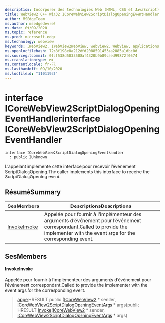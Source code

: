 ```yaml
---
description: Incorporer des technologies Web (HTML, CSS et JavaScript) dans vos applications natives avec le contrôle Microsoft Edge WebView2
title: WebView2 C++ Win32 ICoreWebView2ScriptDialogOpeningEventHandler
author: MSEdgeTeam
ms.author: msedgedevrel
ms.date: 09/09/2020
ms.topic: reference
ms.prod: microsoft-edge
ms.technology: webview
keywords: IWebView2, IWebView2WebView, webview2, WebView, applications Win32, Win32, Edge, ICoreWebView2, ICoreWebView2Controller, contrôle de navigateur, html Edge, ICoreWebView2ScriptDialogOpeningEventHandler
ms.openlocfilehash: 72d8f198e8a212dfd2088591453ea2885a1dbc0d
ms.sourcegitcommit: 0faf538d5033508af4320b9b89c4ed99872f0574
ms.translationtype: MT
ms.contentlocale: fr-FR
ms.lasthandoff: 09/10/2020
ms.locfileid: "11011936"
---
```

# <span data-ttu-id="a99ea-104">interface ICoreWebView2ScriptDialogOpeningEventHandler</span><span class="sxs-lookup"><span data-stu-id="a99ea-104">interface ICoreWebView2ScriptDialogOpeningEventHandler</span></span> 

```
interface ICoreWebView2ScriptDialogOpeningEventHandler
  : public IUnknown
```

<span data-ttu-id="a99ea-105">L’appelant implémente cette interface pour recevoir l’événement ScriptDialogOpening.</span><span class="sxs-lookup"><span data-stu-id="a99ea-105">The caller implements this interface to receive the ScriptDialogOpening event.</span></span>

## <span data-ttu-id="a99ea-106">Résumé</span><span class="sxs-lookup"><span data-stu-id="a99ea-106">Summary</span></span>

 <span data-ttu-id="a99ea-107">Ses</span><span class="sxs-lookup"><span data-stu-id="a99ea-107">Members</span></span>                        | <span data-ttu-id="a99ea-108">Descriptions</span><span class="sxs-lookup"><span data-stu-id="a99ea-108">Descriptions</span></span>
--------------------------------|---------------------------------------------
[<span data-ttu-id="a99ea-109">Invoke</span><span class="sxs-lookup"><span data-stu-id="a99ea-109">Invoke</span></span>](#invoke) | <span data-ttu-id="a99ea-110">Appelée pour fournir à l’implémenteur des arguments d’événement pour l’événement correspondant.</span><span class="sxs-lookup"><span data-stu-id="a99ea-110">Called to provide the implementer with the event args for the corresponding event.</span></span>

## <span data-ttu-id="a99ea-111">Ses</span><span class="sxs-lookup"><span data-stu-id="a99ea-111">Members</span></span>

#### <span data-ttu-id="a99ea-112">Invoke</span><span class="sxs-lookup"><span data-stu-id="a99ea-112">Invoke</span></span> 

<span data-ttu-id="a99ea-113">Appelée pour fournir à l’implémenteur des arguments d’événement pour l’événement correspondant.</span><span class="sxs-lookup"><span data-stu-id="a99ea-113">Called to provide the implementer with the event args for the corresponding event.</span></span>

> <span data-ttu-id="a99ea-114">[appel](#invoke)HRESULT public ([ICoreWebView2](icorewebview2.md) \* sender, [ICoreWebView2ScriptDialogOpeningEventArgs](icorewebview2scriptdialogopeningeventargs.md) \* args)</span><span class="sxs-lookup"><span data-stu-id="a99ea-114">public HRESULT [Invoke](#invoke)([ICoreWebView2](icorewebview2.md) \* sender, [ICoreWebView2ScriptDialogOpeningEventArgs](icorewebview2scriptdialogopeningeventargs.md) \* args)</span></span>

